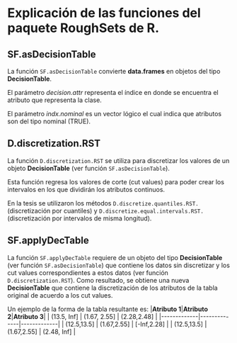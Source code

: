 # Explicación de las funciones del paquete RoughSets de R.

## SF.asDecisionTable
La función ```SF.asDecisionTable``` convierte **data.frames** en objetos del tipo **DecisionTable**.

El parámetro *decision.attr* representa el índice en donde se encuentra el atributo que representa la clase.

El parámetro *indx.nominal* es un vector lógico el cual indica que atributos son del tipo nominal (TRUE).

## D.discretization.RST
La función ```D.discretization.RST``` se utiliza para discretizar los valores de un objeto **DecisionTable** (ver función ```SF.asDecisionTable```).

Esta función regresa los valores de corte (cut values) para poder crear los intervalos en los que dividirán los atributos continuos.

En la tesis se utilizaron los métodos ```D.discretize.quantiles.RST.```(discretización por cuantiles) y ```D.discretize.equal.intervals.RST.``` (discretización por intervalos de misma longitud).

## SF.applyDecTable
La función ```SF.applyDecTable``` requiere de un objeto del tipo **DecisionTable** (ver función ```SF.asDecisionTable```) que contiene los datos sin discretizar y los cut values correspondientes a estos datos (ver función ```D.discretization.RST```). Como resultado, se obtiene una nueva **DecisionTable** que contiene la discretización de los atributos de la tabla original de acuerdo a los cut values.

Un ejemplo de la forma de la tabla resultante es:
|**Atributo 1**|**Atributo 2**|**Atributo 3**| 
| (13.5, Inf] | (1.67, 2.55] | (2.28,2.48] |
|-------------|--------------|-------------|
| (12.5,13.5] | (1.67,2.55]  | [-Inf,2.28] |
| (12.5,13.5] | (1.67,2.55]  | (2.48, Inf] |

